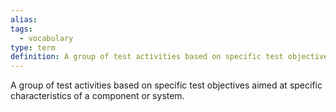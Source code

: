 ```yaml
---
alias: 
tags:
  - vocabulary
type: term
definition: A group of test activities based on specific test objectives aimed at specific characteristics of a component or system.
---
```


A group of test activities based on specific test objectives aimed at specific characteristics of a component or system.